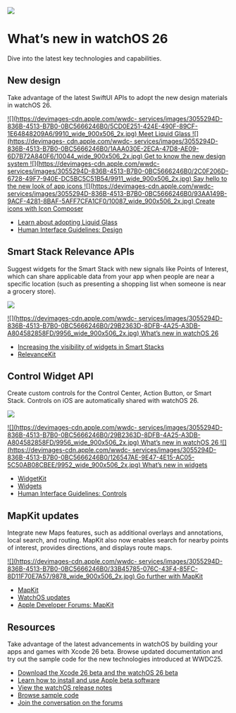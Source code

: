 ![](/assets/elements/icons/watchos-26/watchos-26-96x96_2x.png)

# What’s new in watchOS 26

Dive into the latest key technologies and capabilities.

## New design

Take advantage of the latest SwiftUI APIs to adopt the new design materials in
watchOS 26.

[ ![](https://devimages-cdn.apple.com/wwdc-
services/images/3055294D-836B-4513-B7B0-0BC5666246B0/5CD0E251-424E-490F-89CF-1E64848209A6/9910_wide_900x506_2x.jpg)
Meet Liquid Glass ](/videos/play/wwdc2025/219/) [ ![](https://devimages-
cdn.apple.com/wwdc-
services/images/3055294D-836B-4513-B7B0-0BC5666246B0/1AAA030E-2ECA-47D8-AE09-6D7B72A840F6/10044_wide_900x506_2x.jpg)
Get to know the new design system ](/videos/play/wwdc2025/356/) [
![](https://devimages-cdn.apple.com/wwdc-
services/images/3055294D-836B-4513-B7B0-0BC5666246B0/2C0F206D-6728-49F7-940E-DC5BC5C51B54/9911_wide_900x506_2x.jpg)
Say hello to the new look of app icons ](/videos/play/wwdc2025/220/) [
![](https://devimages-cdn.apple.com/wwdc-
services/images/3055294D-836B-4513-B7B0-0BC5666246B0/93AA149B-9ACF-4281-8BAF-5AFF7CFA1CF0/10087_wide_900x506_2x.jpg)
Create icons with Icon Composer ](/videos/play/wwdc2025/361/)

  * [Learn about adopting Liquid Glass](/documentation/technologyoverviews/adopting-liquid-glass)
  * [Human Interface Guidelines: Design](/design/human-interface-guidelines/)

## Smart Stack Relevance APIs

Suggest widgets for the Smart Stack with new signals like Points of Interest,
which can share applicable data from your app when people are near a specific
location (such as presenting a shopping list when someone is near a grocery
store).

![](/watchos/images/watchos26-ss_2x.png)

[ ![](https://devimages-cdn.apple.com/wwdc-
services/images/3055294D-836B-4513-B7B0-0BC5666246B0/29B2363D-8DFB-4A25-A3DB-A804582858FD/9956_wide_900x506_2x.jpg)
What’s new in watchOS 26 ](/videos/play/wwdc2025/334/)

  * [Increasing the visibility of widgets in Smart Stacks](/documentation/WidgetKit/Widget-Suggestions-In-Smart-Stacks)
  * [RelevanceKit](/documentation/relevancekit)

## Control Widget API

Create custom controls for the Control Center, Action Button, or Smart Stack.
Controls on iOS are automatically shared with watchOS 26.

![](/watchos/images/watchos26-cc_2x.png)

[ ![](https://devimages-cdn.apple.com/wwdc-
services/images/3055294D-836B-4513-B7B0-0BC5666246B0/29B2363D-8DFB-4A25-A3DB-A804582858FD/9956_wide_900x506_2x.jpg)
What’s new in watchOS 26 ](/videos/play/wwdc2025/334/) [
![](https://devimages-cdn.apple.com/wwdc-
services/images/3055294D-836B-4513-B7B0-0BC5666246B0/126547AE-9E47-4E15-AC05-5C50AB08CBEE/9952_wide_900x506_2x.jpg)
What’s new in widgets ](/videos/play/wwdc2025/278/)

  * [WidgetKit](/documentation/widgetkit)
  * [Widgets](/design/human-interface-guidelines/widgets/)
  * [Human Interface Guidelines: Controls](/design/human-interface-guidelines/controls/)

## MapKit updates

Integrate new Maps features, such as additional overlays and annotations,
local search, and routing. MapKit also now enables search for nearby points of
interest, provides directions, and displays route maps.

[ ![](https://devimages-cdn.apple.com/wwdc-
services/images/3055294D-836B-4513-B7B0-0BC5666246B0/33B45785-076C-43F4-85FC-8D11F70E7A57/9878_wide_900x506_2x.jpg)
Go further with MapKit ](/videos/play/wwdc2025/204/)

  * [MapKit](/documentation/mapkit)
  * [WatchOS updates](/documentation/updates/watchos)
  * [Apple Developer Forums: MapKit](/forums/tags/mapkit)

## Resources

Take advantage of the latest advancements in watchOS by building your apps and
games with Xcode 26 beta. Browse updated documentation and try out the sample
code for the new technologies introduced at WWDC25.

  * [Download the Xcode 26 beta and the watchOS 26 beta](/download/)
  * [Learn how to install and use Apple beta software](/support/install-beta/)
  * [View the watchOS release notes](/documentation/watchos-release-notes)
  * [Browse sample code](/documentation/samplecode)
  * [Join the conversation on the forums](/forums/)

